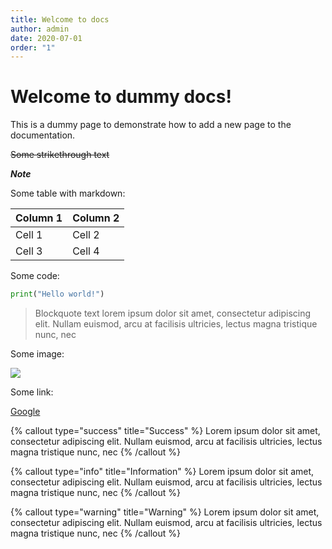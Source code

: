 ```yaml
---
title: Welcome to docs
author: admin
date: 2020-07-01
order: "1"
---
```


# Welcome to dummy docs!

This is a dummy page to demonstrate how to add a new page to the documentation.

~~Some strikethrough text~~

**_Note_**

Some table with markdown:

| Column 1 | Column 2 |
| -------- | -------- |
| Cell 1   | Cell 2   |
| Cell 3   | Cell 4   |

Some code:

```python
print("Hello world!")
```

> Blockquote text lorem ipsum dolor sit amet, consectetur adipiscing elit. Nullam euismod, arcu at facilisis ultricies, lectus magna tristique nunc, nec

Some image:

![](https://www.google.com/images/branding/googlelogo/1x/googlelogo_color_272x92dp.png)

Some link:

[Google](https://www.google.com)

{% callout type="success" title="Success" %}
Lorem ipsum dolor sit amet, consectetur adipiscing elit. Nullam euismod, arcu at facilisis ultricies, lectus magna tristique nunc, nec
{% /callout %}

{% callout type="info" title="Information" %}
Lorem ipsum dolor sit amet, consectetur adipiscing elit. Nullam euismod, arcu at facilisis ultricies, lectus magna tristique nunc, nec
{% /callout %}

{% callout type="warning" title="Warning" %}
Lorem ipsum dolor sit amet, consectetur adipiscing elit. Nullam euismod, arcu at facilisis ultricies, lectus magna tristique nunc, nec
{% /callout %}
